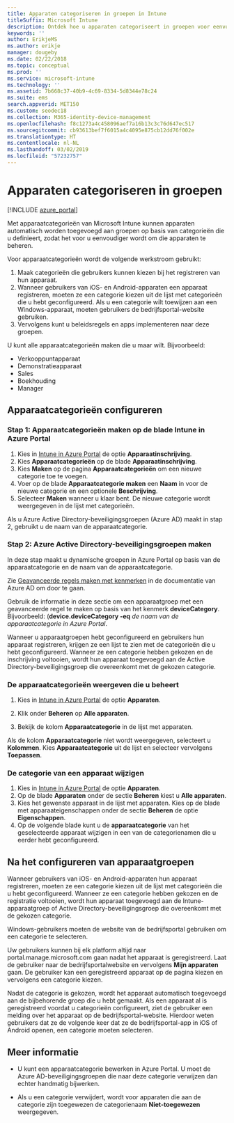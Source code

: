 ```yaml
---
title: Apparaten categoriseren in groepen in Intune
titleSuffix: Microsoft Intune
description: Ontdek hoe u apparaten categoriseert in groepen voor eenvoudiger beheer.
keywords: ''
author: ErikjeMS
ms.author: erikje
manager: dougeby
ms.date: 02/22/2018
ms.topic: conceptual
ms.prod: ''
ms.service: microsoft-intune
ms.technology: ''
ms.assetid: 7b668c37-40b9-4c69-8334-5d8344e78c24
ms.suite: ems
search.appverid: MET150
ms.custom: seodec18
ms.collection: M365-identity-device-management
ms.openlocfilehash: f8c1273a4c458096aef7a16b13c3c76d647ec517
ms.sourcegitcommit: cb93613bef7f6015a4c4095e875cb12dd76f002e
ms.translationtype: HT
ms.contentlocale: nl-NL
ms.lasthandoff: 03/02/2019
ms.locfileid: "57232757"
---
```

# <a name="categorize-devices-into-groups"></a>Apparaten categoriseren in groepen

[!INCLUDE [azure_portal](./includes/azure_portal.md)]

Met apparaatcategorieën van Microsoft Intune kunnen apparaten automatisch worden toegevoegd aan groepen op basis van categorieën die u definieert, zodat het voor u eenvoudiger wordt om die apparaten te beheren.

Voor apparaatcategorieën wordt de volgende werkstroom gebruikt:
1. Maak categorieën die gebruikers kunnen kiezen bij het registreren van hun apparaat.
2. Wanneer gebruikers van iOS- en Android-apparaten een apparaat registreren, moeten ze een categorie kiezen uit de lijst met categorieën die u hebt geconfigureerd. Als u een categorie wilt toewijzen aan een Windows-apparaat, moeten gebruikers de bedrijfsportal-website gebruiken.
3. Vervolgens kunt u beleidsregels en apps implementeren naar deze groepen.

U kunt alle apparaatcategorieën maken die u maar wilt. Bijvoorbeeld:
- Verkooppuntapparaat
- Demonstratieapparaat
- Sales
- Boekhouding
- Manager

## <a name="how-to-configure-device-categories"></a>Apparaatcategorieën configureren

### <a name="step-1-create-device-categories-on-the-intune-blade-of-the-azure-portal"></a>Stap 1: Apparaatcategorieën maken op de blade Intune in Azure Portal
1. Kies in [Intune in Azure Portal](https://aka.ms/intuneportal) de optie **Apparaatinschrijving**.
2. Kies **Apparaatcategorieën** op de blade **Apparaatinschrijving**.
3. Kies **Maken** op de pagina **Apparaatcategorieën** om een nieuwe categorie toe te voegen.
4. Voer op de blade **Apparaatcategorie maken** een **Naam** in voor de nieuwe categorie en een optionele **Beschrijving**.
5. Selecteer **Maken** wanneer u klaar bent. De nieuwe categorie wordt weergegeven in de lijst met categorieën.

Als u Azure Active Directory-beveiligingsgroepen (Azure AD) maakt in stap 2, gebruikt u de naam van de apparaatcategorie.

### <a name="step-2-create-azure-active-directory-security-groups"></a>Stap 2: Azure Active Directory-beveiligingsgroepen maken
In deze stap maakt u dynamische groepen in Azure Portal op basis van de apparaatcategorie en de naam van de apparaatcategorie.

Zie [Geavanceerde regels maken met kenmerken](https://azure.microsoft.com/documentation/articles/active-directory-accessmanagement-groups-with-advanced-rules/#using-attributes-to-create-rules-for-device-objects) in de documentatie van Azure AD om door te gaan.

Gebruik de informatie in deze sectie om een apparaatgroep met een geavanceerde regel te maken op basis van het kenmerk **deviceCategory**. Bijvoorbeeld: (**device.deviceCategory -eq** *de naam van de apparaatcategorie in Azure Portal*.

Wanneer u apparaatgroepen hebt geconfigureerd en gebruikers hun apparaat registreren, krijgen ze een lijst te zien met de categorieën die u hebt geconfigureerd. Wanneer ze een categorie hebben gekozen en de inschrijving voltooien, wordt hun apparaat toegevoegd aan de Active Directory-beveiligingsgroep die overeenkomt met de gekozen categorie.

### <a name="view-the-categories-of-devices-that-you-manage"></a>De apparaatcategorieën weergeven die u beheert

1.  Kies in [Intune in Azure Portal](https://aka.ms/intuneportal) de optie **Apparaten**.

2.  Klik onder **Beheren** op **Alle apparaten**.

3.  Bekijk de kolom **Apparaatcategorie** in de lijst met apparaten.

Als de kolom **Apparaatcategorie** niet wordt weergegeven, selecteert u **Kolommen**. Kies **Apparaatcategorie** uit de lijst en selecteer vervolgens **Toepassen**.

### <a name="change-the-category-of-a-device"></a>De categorie van een apparaat wijzigen

1. Kies in [Intune in Azure Portal](https://aka.ms/intuneportal) de optie **Apparaten**.
2. Op de blade **Apparaten** onder de sectie **Beheren** kiest u **Alle apparaten**.
3. Kies het gewenste apparaat in de lijst met apparaten. Kies op de blade met apparaateigenschappen onder de sectie **Beheren** de optie **Eigenschappen**.
4. Op de volgende blade kunt u de **apparaatcategorie** van het geselecteerde apparaat wijzigen in een van de categorienamen die u eerder hebt geconfigureerd.

## <a name="after-you-configure-device-groups"></a>Na het configureren van apparaatgroepen

Wanneer gebruikers van iOS- en Android-apparaten hun apparaat registreren, moeten ze een categorie kiezen uit de lijst met categorieën die u hebt geconfigureerd. Wanneer ze een categorie hebben gekozen en de registratie voltooien, wordt hun apparaat toegevoegd aan de Intune-apparaatgroep of Active Directory-beveiligingsgroep die overeenkomt met de gekozen categorie.

Windows-gebruikers moeten de website van de bedrijfsportal gebruiken om een categorie te selecteren.

Uw gebruikers kunnen bij elk platform altijd naar portal.manage.microsoft.com gaan nadat het apparaat is geregistreerd. Laat de gebruiker naar de bedrijfsportalwebsite en vervolgens **Mijn apparaten** gaan. De gebruiker kan een geregistreerd apparaat op de pagina kiezen en vervolgens een categorie kiezen.

Nadat de categorie is gekozen, wordt het apparaat automatisch toegevoegd aan de bijbehorende groep die u hebt gemaakt. Als een apparaat al is geregistreerd voordat u categorieën configureert, ziet de gebruiker een melding over het apparaat op de bedrijfsportal-website. Hierdoor weten gebruikers dat ze de volgende keer dat ze de bedrijfsportal-app in iOS of Android openen, een categorie moeten selecteren.

## <a name="further-information"></a>Meer informatie
- U kunt een apparaatcategorie bewerken in Azure Portal. U moet de Azure AD-beveiligingsgroepen die naar deze categorie verwijzen dan echter handmatig bijwerken.

- Als u een categorie verwijdert, wordt voor apparaten die aan de categorie zijn toegewezen de categorienaam **Niet-toegewezen** weergegeven.
